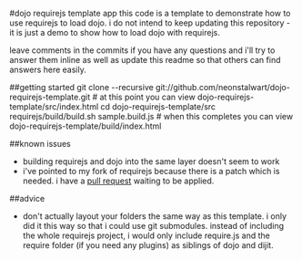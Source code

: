#dojo requirejs template app
this code is a template to demonstrate how to use requirejs to load dojo.  i do not intend to keep
updating this repository - it is just a demo to show how to load dojo with requirejs.

leave comments in the commits if you have any questions and i'll try to answer them inline as well
as update this readme so that others can find answers here easily.

##getting started
    git clone --recursive git://github.com/neonstalwart/dojo-requirejs-template.git
    # at this point you can view dojo-requirejs-template/src/index.html
    cd dojo-requirejs-template/src
    requirejs/build/build.sh sample.build.js
    # when this completes you can view dojo-requirejs-template/build/index.html

##known issues
 - building requirejs and dojo into the same layer doesn't seem to work
 - i've pointed to my fork of requirejs because there is a patch which is needed.  i have a [pull
 request](https://github.com/jrburke/requirejs/pull/40) waiting to be applied.

##advice
 - don't actually layout your folders the same way as this template.  i only did it this way so
 that i could use git submodules.  instead of including the whole requirejs project, i would only
 include require.js and the require folder (if you need any plugins) as siblings of dojo and dijit.
